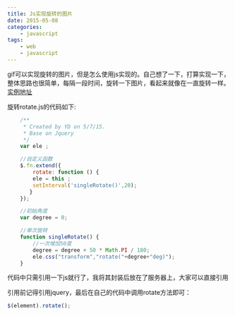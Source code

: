 ```yaml
---
title: Js实现旋转的图片
date: 2015-05-08
categories:
	- javascript
tags:
    - web
    - javascript
---
```


gif可以实现旋转的图片，但是怎么使用js实现的。自己想了一下，打算实现一下，整体思路也很简单，每隔一段时间，旋转一下图片，看起来就像在一直旋转一样。[实例地址](http://example.codeboy.me/rotate/)

旋转rotate.js的代码如下:
```javascript
	/**
	 * Created by YD on 5/7/15.
	 * Base on Jquery
	 */
	var ele ;

	//自定义函数
	$.fn.extend({
		rotate: function () {
		ele = this ;
		setInterval('singleRotate()',20);
	   }
	});

	//初始角度
	var degree = 0;

	//单次旋转
	function singleRotate() {
		//一次增加50度
		degree = degree + 50 * Math.PI / 180;
		ele.css("transform","rotate("+degree+"deg)");
	}
```
代码中只需引用一下js就行了，我将其封装后放在了服务器上，大家可以直接引用

引用前记得引用jquery，最后在自己的代码中调用rotate方法即可：

```javascript
$(element).rotate();
```

